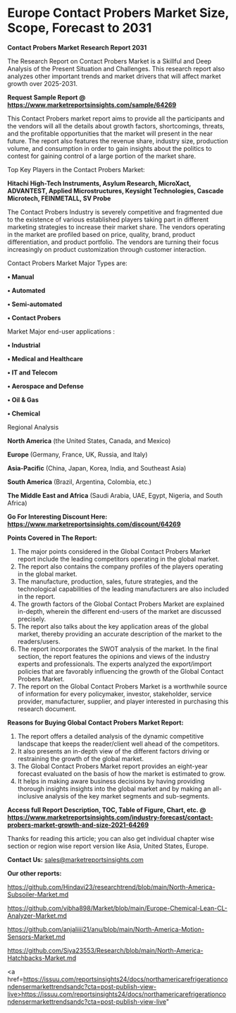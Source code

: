 # Europe Contact Probers Market Size, Scope, Forecast to 2031

<strong>Contact Probers Market Research Report 2031</strong>

The Research Report on Contact Probers Market is a Skillful and Deep Analysis of the Present Situation and Challenges. This research report also analyzes other important trends and market drivers that will affect market growth over 2025-2031.

<strong>Request Sample Report @ <a href=https://www.marketreportsinsights.com/sample/64269>https://www.marketreportsinsights.com/sample/64269</a></strong>

This Contact Probers market report aims to provide all the participants and the vendors will all the details about growth factors, shortcomings, threats, and the profitable opportunities that the market will present in the near future. The report also features the revenue share, industry size, production volume, and consumption in order to gain insights about the politics to contest for gaining control of a large portion of the market share.

Top Key Players in the Contact Probers Market:

<strong>Hitachi High-Tech Instruments, Asylum Research, MicroXact, ADVANTEST, Applied Microstructures, Keysight Technologies, Cascade Microtech, FEINMETALL, SV Probe</strong>

The Contact Probers Industry is severely competitive and fragmented due to the existence of various established players taking part in different marketing strategies to increase their market share. The vendors operating in the market are profiled based on price, quality, brand, product differentiation, and product portfolio. The vendors are turning their focus increasingly on product customization through customer interaction.

Contact Probers Market Major Types are:

<strong>• Manual

• Automated

• Semi-automated

• Contact Probers</strong>

Market Major end-user applications :

<strong>• Industrial

• Medical and Healthcare

• IT and Telecom

• Aerospace and Defense

• Oil & Gas

• Chemical</strong>

Regional Analysis

</u><strong><b>North America</b></strong> (the United States, Canada, and Mexico)

<strong><b>Europe </b></strong>(Germany, France, UK, Russia, and Italy)

<strong><b>Asia-Pacific</b></strong> (China, Japan, Korea, India, and Southeast Asia)

<strong><b>South America</b></strong> (Brazil, Argentina, Colombia, etc.)

<strong><b>The Middle East and Africa</b></strong> (Saudi Arabia, UAE, Egypt, Nigeria, and South Africa)

<strong>Go For Interesting Discount Here: <a href=https://www.marketreportsinsights.com/discount/64269>https://www.marketreportsinsights.com/discount/64269</a></strong>

<strong>Points Covered in The Report:</strong>
<ol>
  <li>The major points considered in the Global Contact Probers Market report include the leading competitors operating in the global market.</li>
  <li>The report also contains the company profiles of the players operating in the global market.</li>
  <li>The manufacture, production, sales, future strategies, and the technological capabilities of the leading manufacturers are also included in the report.</li>
  <li>The growth factors of the Global Contact Probers Market are explained in-depth, wherein the different end-users of the market are discussed precisely.</li>
  <li>The report also talks about the key application areas of the global market, thereby providing an accurate description of the market to the readers/users.</li>
  <li>The report incorporates the SWOT analysis of the market. In the final section, the report features the opinions and views of the industry experts and professionals. The experts analyzed the export/import policies that are favorably influencing the growth of the Global Contact Probers Market.</li>
  <li>The report on the Global Contact Probers Market is a worthwhile source of information for every policymaker, investor, stakeholder, service provider, manufacturer, supplier, and player interested in purchasing this research document.</li>
</ol>
<strong>Reasons for Buying Global Contact Probers Market Report:</strong>

<ol>
  <li>The report offers a detailed analysis of the dynamic competitive landscape that keeps the reader/client well ahead of the competitors.</li>
  <li>It also presents an in-depth view of the different factors driving or restraining the growth of the global market.</li>
  <li>The Global Contact Probers Market report provides an eight-year forecast evaluated on the basis of how the market is estimated to grow.</li>
  <li>It helps in making aware business decisions by having providing thorough insights insights into the global market and by making an all-inclusive analysis of the key market segments and sub-segments.</li>
</ol>
<strong>Access full Report Description, TOC, Table of Figure, Chart, etc. @ <a href=https://www.marketreportsinsights.com/industry-forecast/contact-probers-market-growth-and-size-2021-64269>https://www.marketreportsinsights.com/industry-forecast/contact-probers-market-growth-and-size-2021-64269</a></strong>


Thanks for reading this article; you can also get individual chapter wise section or region wise report version like Asia, United States, Europe.

<strong>Contact Us:</strong>
sales@marketreportsinsights.com

<strong>Our other reports:</strong>

<a href=https://github.com/Hindavi23/researchtrend/blob/main/North-America-Subsoiler-Market.md>https://github.com/Hindavi23/researchtrend/blob/main/North-America-Subsoiler-Market.md</a>

<a href=https://github.com/vibha898/Market/blob/main/Europe-Chemical-Lean-CL-Analyzer-Market.md>https://github.com/vibha898/Market/blob/main/Europe-Chemical-Lean-CL-Analyzer-Market.md</a>

<a href=https://github.com/anjaliiii21/anu/blob/main/North-America-Motion-Sensors-Market.md>https://github.com/anjaliiii21/anu/blob/main/North-America-Motion-Sensors-Market.md</a>

<a href=https://github.com/Siya23553/Research/blob/main/North-America-Hatchbacks-Market.md>https://github.com/Siya23553/Research/blob/main/North-America-Hatchbacks-Market.md</a>

<a href=https://issuu.com/reportsinsights24/docs/northamericarefrigerationcondensermarkettrendsandc?cta=post-publish-view-live>https://issuu.com/reportsinsights24/docs/northamericarefrigerationcondensermarkettrendsandc?cta=post-publish-view-live</a>"
